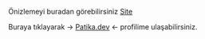 Önizlemeyi buradan görebilirsiniz [Site](https://burakkalay.github.io/Kodluyoruz-FrontEnd/JavaScript/Odev_2/index.html)

Buraya tıklayarak -> [Patika.dev](https://academy.patika.dev/tr/@brkkly09) <- profilime ulaşabilirsiniz.